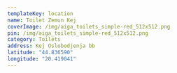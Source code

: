 ```yaml
---
templateKey: location
name: Toilet Zemun Kej
coverImage: /img/aiga_toilets_simple-red_512x512.png
pin: /img/aiga_toilets_simple-red_512x512.png
category: Toilets
address: Kej Oslobodjenja bb
latitude: "44.836590"
longitude: "20.419041"
---
```


